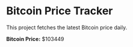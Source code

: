 # Bitcoin Price Tracker

This project fetches the latest Bitcoin price daily.

**Bitcoin Price:** $103449
